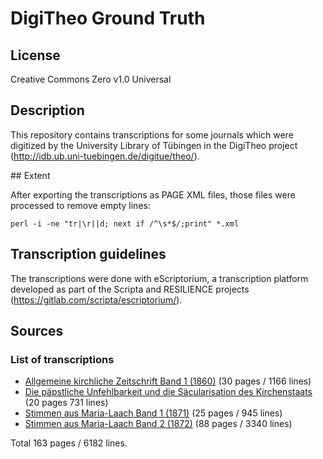 # DigiTheo Ground Truth


## License

Creative Commons Zero v1.0 Universal

## Description

This repository contains transcriptions for some journals which were digitized
by the University Library of Tübingen in the DigiTheo project
(http://idb.ub.uni-tuebingen.de/digitue/theo/).

<div id='extent'>
## Extent

After exporting the transcriptions as PAGE XML files, those files were
processed to remove empty lines:

    perl -i -ne "tr|\r||d; next if /^\s*$/;print" *.xml

## Transcription guidelines

The transcriptions were done with eScriptorium, a transcription platform
developed as part of the Scripta and RESILIENCE projects
(https://gitlab.com/scripta/escriptorium/).
 
 </div>   

## Sources

### List of transcriptions

- [Allgemeine kirchliche Zeitschrift Band 1 (1860)](http://idb.ub.uni-tuebingen.de/opendigi/akzs_1860) (30 pages / 1166 lines)
- [Die päpstliche Unfehlbarkeit und die Säcularisation des Kirchenstaats](https://github.com/UB-Mannheim/DTGT/tree/main/Die_paepstliche_Unfehlbarkeit) (20 pages 731 lines)
- [Stimmen aus Maria-Laach Band 1 (1871)](http://idb.ub.uni-tuebingen.de/opendigi/stml_1871_01) (25 pages / 945 lines)
- [Stimmen aus Maria-Laach Band 2 (1872)](http://idb.ub.uni-tuebingen.de/opendigi/stml_1872_02) (88 pages / 3340 lines)

Total 163 pages / 6182 lines.

